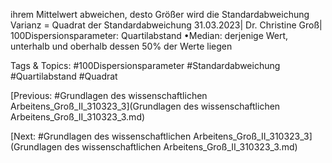 ihrem Mittelwert abweichen, desto
Größer wird die Standardabweichung
Varianz = Quadrat der Standardabweichung
31.03.2023| Dr. Christine Groß| 100Dispersionsparameter: Quartilabstand
•Median: derjenige Wert, unterhalb und oberhalb dessen 50% der Werte liegen

   Tags & Topics:
   #100Dispersionsparameter
   #Standardabweichung
   #Quartilabstand
   #Quadrat

[Previous: #Grundlagen des wissenschaftlichen Arbeitens_Groß_II_310323_3](Grundlagen des wissenschaftlichen Arbeitens_Groß_II_310323_3.md)

[Next: #Grundlagen des wissenschaftlichen Arbeitens_Groß_II_310323_3](Grundlagen des wissenschaftlichen Arbeitens_Groß_II_310323_3.md)